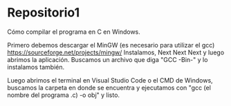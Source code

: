 # Repositorio1

Cómo compilar el programa en C en Windows.

Primero debemos descargar el MinGW (es necesario para utilizar el gcc) https://sourceforge.net/projects/mingw/
Instalamos, Next Next Next y luego abrimos la aplicación. Buscamos un archivo que diga "GCC -Bin-" y lo instalamos también.

Luego abrimos el terminal en Visual Studio Code o el CMD de Windows, buscamos la carpeta en donde se encuentra y ejecutamos con "gcc (el nombre del programa .c) -o obj" y listo.
